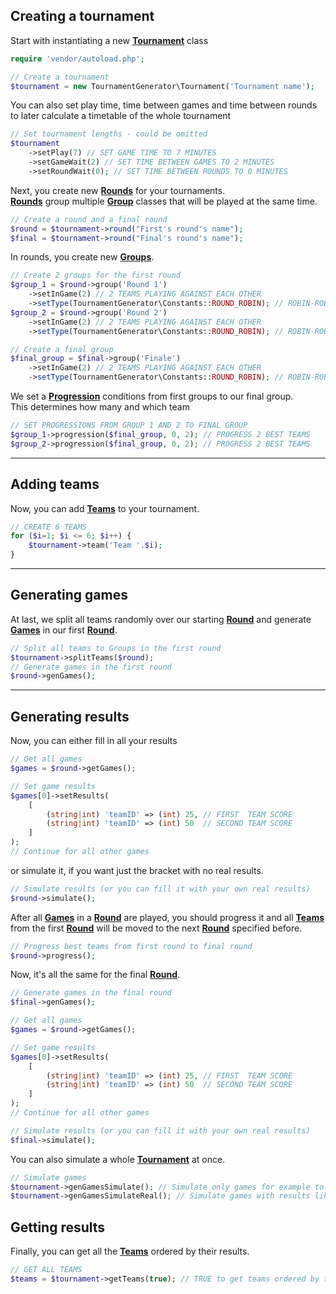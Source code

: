 
## Creating a tournament

Start with instantiating a new **[Tournament](https://heroyt.github.io/tournament-generator/classes/TournamentGenerator-Tournament.html)** class

```php
require 'vendor/autoload.php';

// Create a tournament
$tournament = new TournamentGenerator\Tournament('Tournament name');
```

You can also set play time, time between games and time between rounds to later calculate a timetable of the whole tournament

```php
// Set tournament lengths - could be omitted
$tournament
	->setPlay(7) // SET GAME TIME TO 7 MINUTES
	->setGameWait(2) // SET TIME BETWEEN GAMES TO 2 MINUTES
	->setRoundWait(0); // SET TIME BETWEEN ROUNDS TO 0 MINUTES
```

Next, you create new **[Rounds](https://heroyt.github.io/tournament-generator/classes/TournamentGenerator-Round.html)** for your tournaments.  
**[Rounds](https://heroyt.github.io/tournament-generator/classes/TournamentGenerator-Round.html)** group multiple **[Group](https://heroyt.github.io/tournament-generator/classes/TournamentGenerator-Group.html)** classes that will be played at the same time.

```php
// Create a round and a final round
$round = $tournament->round("First's round's name");
$final = $tournament->round("Final's round's name");
```

In rounds, you create new **[Groups](https://heroyt.github.io/tournament-generator/classes/TournamentGenerator-Group.html)**.

```php
// Create 2 groups for the first round
$group_1 = $round->group('Round 1')
	->setInGame(2) // 2 TEAMS PLAYING AGAINST EACH OTHER
	->setType(TournamentGenerator\Constants::ROUND_ROBIN); // ROBIN-ROBIN GROUP
$group_2 = $round->group('Round 2')
	->setInGame(2) // 2 TEAMS PLAYING AGAINST EACH OTHER
	->setType(TournamentGenerator\Constants::ROUND_ROBIN); // ROBIN-ROBIN GROUP

// Create a final group
$final_group = $final->group('Finale')
	->setInGame(2) // 2 TEAMS PLAYING AGAINST EACH OTHER
	->setType(TournamentGenerator\Constants::ROUND_ROBIN); // ROBIN-ROBIN GROUP
```
We set a **[Progression](https://heroyt.github.io/tournament-generator/classes/TournamentGenerator-Progression.html)** conditions from first groups to our final group.  
This determines how many and which team

```php
// SET PROGRESSIONS FROM GROUP 1 AND 2 TO FINAL GROUP
$group_1->progression($final_group, 0, 2); // PROGRESS 2 BEST TEAMS
$group_2->progression($final_group, 0, 2); // PROGRESS 2 BEST TEAMS
```

---

## Adding teams

Now, you can add **[Teams](https://heroyt.github.io/tournament-generator/classes/TournamentGenerator-Team.html)** to your tournament.

```php
// CREATE 6 TEAMS
for ($i=1; $i <= 6; $i++) {
	$tournament->team('Team '.$i);
}
```

---

## Generating games

At last, we split all teams randomly over our starting **[Round](https://heroyt.github.io/tournament-generator/classes/TournamentGenerator-Round.html)** and generate **[Games](https://heroyt.github.io/tournament-generator/classes/TournamentGenerator-Game.html)** in our first **[Round](https://heroyt.github.io/tournament-generator/classes/TournamentGenerator-Round.html)**.

```php
// Split all teams to Groups in the first round
$tournament->splitTeams($round);
// Generate games in the first round
$round->genGames();
```

---

## Generating results

Now, you can either fill in all your results

```php
// Get all games
$games = $round->getGames();

// Set game results
$games[0]->setResults(
	[
		(string|int) 'teamID' => (int) 25, // FIRST  TEAM SCORE
		(string|int) 'teamID' => (int) 50  // SECOND TEAM SCORE
	]
);
// Continue for all other games
```

or simulate it, if you want just the bracket with no real results.

```php
// Simulate results (or you can fill it with your own real results)
$round->simulate();
```

After all **[Games](https://heroyt.github.io/tournament-generator/classes/TournamentGenerator-Game.html)** in a **[Round](https://heroyt.github.io/tournament-generator/classes/TournamentGenerator-Round.html)** are played, you should progress it and all **[Teams](https://heroyt.github.io/tournament-generator/classes/TournamentGenerator-Team.html)** from the first **[Round](https://heroyt.github.io/tournament-generator/classes/TournamentGenerator-Round.html)** will be moved to the next **[Round](https://heroyt.github.io/tournament-generator/classes/TournamentGenerator-Round.html)** specified before.

```php
// Progress best teams from first round to final round
$round->progress();
```

Now, it's all the same for the final **[Round](https://heroyt.github.io/tournament-generator/classes/TournamentGenerator-Round.html)**.
```php
// Generate games in the final round
$final->genGames();
```
```php
// Get all games
$games = $round->getGames();

// Set game results
$games[0]->setResults(
	[
		(string|int) 'teamID' => (int) 25, // FIRST  TEAM SCORE
		(string|int) 'teamID' => (int) 50  // SECOND TEAM SCORE
	]
);
// Continue for all other games
```
```php
// Simulate results (or you can fill it with your own real results)
$final->simulate();
```

You can also simulate a whole **[Tournament](https://heroyt.github.io/tournament-generator/classes/TournamentGenerator-Tournament.html)** at once.

```php
// Simulate games
$tournament->genGamesSimulate(); // Simulate only games for example to only save bracket to DB
$tournament->genGamesSimulateReal(); // Simulate games with results like a real tournament
```

## Getting results

Finally, you can get all the **[Teams](https://heroyt.github.io/tournament-generator/classes/TournamentGenerator-Team.html)** ordered by their results.

```php
// GET ALL TEAMS
$teams = $tournament->getTeams(true); // TRUE to get teams ordered by their results
```
